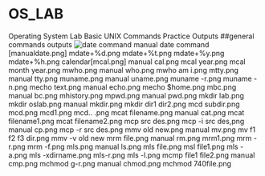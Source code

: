 # OS_LAB
Operating System Lab
Basic UNIX Commands Practice Outputs
##general commands outputs
![date command](mdate.png)
manual date command [manualdate.png]
mdate+%d.png
mdate+%t.png
mdate+%y.png
mdate+%h.png
calendar[mcal.png]
manual cal.png
mcal year.png
mcal month year.png
mwho.png
manual who.png
mwho am i.png
mtty.png
manual tty.png
muname.png
manual uname.png
muname -r.png
muname -n.png
mecho text.png
manual echo.png
mecho $home.png
mbc.png
manual bc.png
mhistory.png
mpwd.png
manual pwd.png
mkdir lab.png
mkdir oslab.png
manual mkdir.png
mkdir dir1 dir2.png
mcd subdir.png
mcd.png
mcd1.png
mcd.. .png
mcat filename.png
manual cat.png
mcat filename1.png
mcat filename2.png
mcp src des.png
mcp -i src des,png
manual cp.png
mcp -r src des.png
mmv old new.png
manual mv.png
mv f1 f2 f3 dir.png
mmv -v old new
mrm file.png
manual rm.png
mrm1.png
mrm -r.png
mrm -f.png
mls.png
manual ls.png
mls file.png
msl file1.png
mls -a.png
mls -xdirname.png
mls-r.png
mls -l.png
mcmp file1 file2.png
manual cmp.png
mchmod g-r.png
manual chmod.png
mchmod 740file.png
